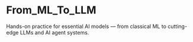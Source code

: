 # From_ML_To_LLM
Hands-on practice for essential AI models — from classical ML to cutting-edge LLMs and AI agent systems.
